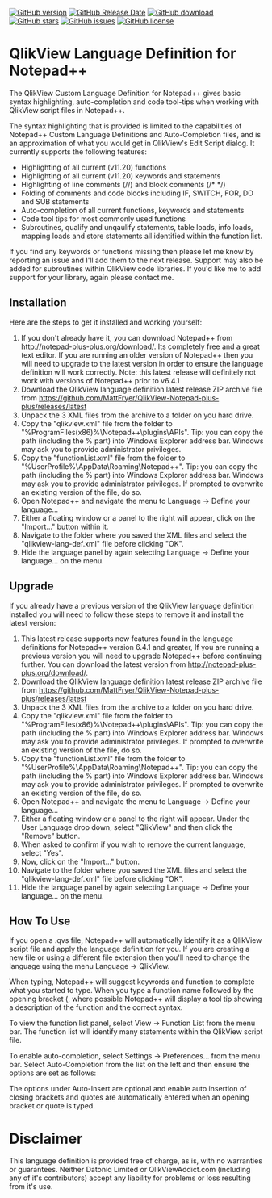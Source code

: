 [![GitHub version](https://img.shields.io/github/release/MattFryer/QlikView-Notepad-plus-plus.svg)](https://github.com/MattFryer/QlikView-Notepad-plus-plus/releases/latest)
[![GitHub Release Date](https://img.shields.io/github/release-date/MattFryer/QlikView-Notepad-plus-plus.svg)](https://github.com/MattFryer/QlikView-Notepad-plus-plus/releases/latest)
[![GitHub download](https://img.shields.io/github/downloads/MattFryer/QlikView-Notepad-plus-plus/total.svg)](https://github.com/MattFryer/QlikView-Notepad-plus-plus/releases/latest)
[![GitHub stars](https://img.shields.io/github/stars/MattFryer/QlikView-Notepad-plus-plus.svg)](https://github.com/MattFryer/QlikView-Notepad-plus-plus/stargazers)
[![GitHub issues](https://img.shields.io/github/issues/MattFryer/QlikView-Notepad-plus-plus.svg)](https://github.com/MattFryer/QlikView-Notepad-plus-plus/issues)
[![GitHub license](https://img.shields.io/github/license/MattFryer/QlikView-Notepad-plus-plus.svg)](https://github.com/MattFryer/QlikView-Notepad-plus-plus/blob/master/LICENSE)

# QlikView Language Definition for Notepad++

The QlikView Custom Language Definition for Notepad++ gives basic syntax highlighting, auto-completion and code tool-tips when working with QlikView script files in Notepad++.

The syntax highlighting that is provided is limited to the capabilities of Notepad++ Custom Language Definitions and Auto-Completion files, and is an approximation of what you would get in QlikView's Edit Script dialog. It currently supports the following features:

* Highlighting of all current (v11.20) functions 
* Highlighting of all current (v11.20) keywords and statements 
* Highlighting of line comments (//) and block comments (/* */) 
* Folding of comments and code blocks including IF, SWITCH, FOR, DO and SUB statements 
* Auto-completion of all current functions, keywords and statements 
* Code tool tips for most commonly used functions
* Subroutines, qualify and unqaulify statements, table loads, info loads, mapping loads and store statements all identified within the function list.

If you find any keywords or functions missing then please let me know by reporting an issue and I'll add them to the next release. Support may also be added for subroutines within QlikView code libraries. If you'd like me to add support for your library, again please contact me.


## Installation
Here are the steps to get it installed and working yourself:

1. If you don't already have it, you can download Notepad++ from http://notepad-plus-plus.org/download/. Its completely free and a great text editor. If you are running an older version of Notepad++ then you will need to upgrade to the latest version in order to ensure the language definition will work correctly. Note: this latest release will definitely not work with versions of Notepad++ prior to v6.4.1
2. Download the QlikView language definition latest release ZIP archive file from https://github.com/MattFryer/QlikView-Notepad-plus-plus/releases/latest
3. Unpack the 3 XML files from the archive to a folder on you hard drive. 
4. Copy the "qlikview.xml" file from the folder to "%ProgramFiles(x86)%\Notepad++\plugins\APIs\". Tip: you can copy the path (including the % part) into Windows Explorer address bar. Windows may ask you to provide administrator privileges. 
5. Copy the "functionList.xml" file from the folder to "%UserProfile%\AppData\Roaming\Notepad++\". Tip: you can copy the path (including the % part) into Windows Explorer address bar. Windows may ask you to provide administrator privileges. If prompted to overwrite an existing version of the file, do so. 
6. Open Notepad++ and navigate the menu to Language -> Define your language...
7. Either a floating window or a panel to the right will appear, click on the "Import..." button within it.
8. Navigate to the folder where you saved the XML files and select the "qlikview-lang-def.xml" file before clicking "OK".
9. Hide the language panel by again selecting Language -> Define your language... on the menu. 


## Upgrade
If you already have a previous version of the QlikView language definition installed you will need to follow these steps to remove it and install the latest version:

1. This latest release supports new features found in the language definitions for Notepad++ version 6.4.1 and greater, If you are running a previous version you will need to upgrade Notepad++ before continuing further. You can download the latest version from http://notepad-plus-plus.org/download/.
2. Download the QlikView language definition latest release ZIP archive file from https://github.com/MattFryer/QlikView-Notepad-plus-plus/releases/latest
3. Unpack the 3 XML files from the archive to a folder on you hard drive. 
4. Copy the "qlikview.xml" file from the folder to "%ProgramFiles(x86)%\Notepad++\plugins\APIs\". Tip: you can copy the path (including the % part) into Windows Explorer address bar. Windows may ask you to provide administrator privileges. If prompted to overwrite an existing version of the file, do so.
5. Copy the "functionList.xml" file from the folder to "%UserProfile%\AppData\Roaming\Notepad++\". Tip: you can copy the path (including the % part) into Windows Explorer address bar. Windows may ask you to provide administrator privileges. If prompted to overwrite an existing version of the file, do so.
6. Open Notepad++ and navigate the menu to Language -> Define your language...
7. Either a floating window or a panel to the right will appear. Under the User Language drop down, select "QlikView" and then click the "Remove" button.
8. When asked to confirm if you wish to remove the current language, select "Yes".
9. Now, click on the "Import..." button.
10. Navigate to the folder where you saved the XML files and select the "qlikview-lang-def.xml" file before clicking "OK".
11. Hide the language panel by again selecting Language -> Define your language... on the menu.


## How To Use
If you open a .qvs file, Notepad++ will automatically identify it as a QlikView script file and apply the language definition for you. If you are creating a new file or using a different file extension then you'll need to change the language using the menu Language -> QlikView.

When typing, Notepad++ will suggest keywords and function to complete what you started to type. When you type a function name followed by the opening bracket (, where possible Notepad++ will display a tool tip showing a description of the function and the correct syntax.

To view the function list panel, select View -> Function List from the menu bar. The function list will identify many statements within the QlikView script file.

To enable auto-completion, select Settings -> Preferences... from the menu bar. Select Auto-Completion from the list on the left and then ensure the options are set as follows:

The options under Auto-Insert are optional and enable auto insertion of closing brackets and quotes are automatically entered when an opening bracket or quote is typed.


Disclaimer
===============================================
This language definition is provided free of charge, as is, with no warranties or guarantees. Neither Datoniq Limited or QlikViewAddict.com (including any of it's contributors) accept any liability for problems or loss resulting from it's use. 
